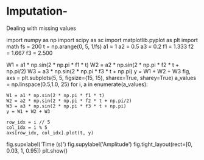 # Imputation-
Dealing with missing values

import numpy as np 
import scipy as sc 
import matplotlib.pyplot as plt
import math 
fs = 200
t = np.arange(0, 5, 1/fs)
a1 = 1
a2 = 0.5
a3 = 0.2
f1 = 1.333
f2 = 1.667
f3 = 2.500

W1 = a1 * np.sin(2 * np.pi * f1 * t)
W2 = a2 * np.sin(2 * np.pi * f2 * t + np.pi/2)
W3 = a3 * np.sin(2 * np.pi * f3 * t + np.pi)
y = W1 + W2 + W3
fig, axs = plt.subplots(5, 5, figsize=(15, 15), sharex=True, sharey=True)
a_values = np.linspace(0.5,1.0, 25)
for i, a in enumerate(a_values):

    W1 = a1 * np.sin(2 * np.pi * f1 * t)
    W2 = a2 * np.sin(2 * np.pi * f2 * t + np.pi/2)
    W3 = a3 * np.sin(2 * np.pi * f3 * t + np.pi)
    y = W1 + W2 + W3

    row_idx = i // 5
    col_idx = i % 5
    axs[row_idx, col_idx].plot(t, y)
fig.supxlabel('Time (s)')
fig.supylabel('Amplitude')
fig.tight_layout(rect=[0, 0.03, 1, 0.95])
plt.show() 
